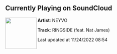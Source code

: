 ## Currently Playing on SoundCloud

[<img align="left" width="100" src="https://i1.sndcdn.com/artworks-qxRyCSQSAXb55uVW-tRAIVw-t500x500.jpg">](https://soundcloud.com/neyvo/ringside)

**Artist**: NEYVO 

**Track**: RINGSIDE (feat. Nat James)

Last updated at 11/24/2022 08:54
